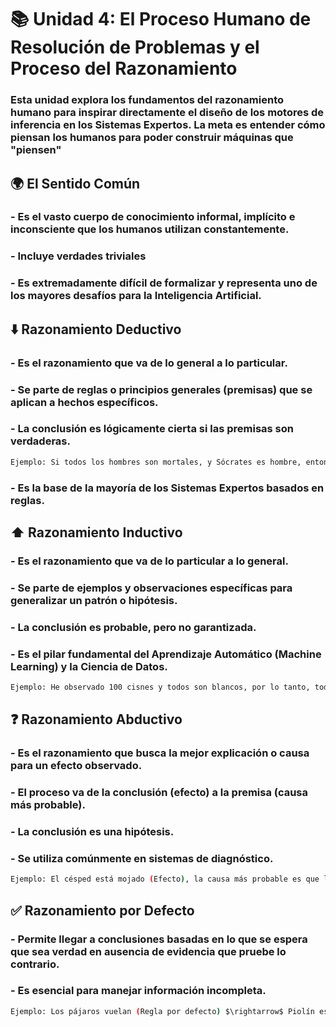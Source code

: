 # 📚 Unidad 4: El Proceso Humano de Resolución de Problemas y el Proceso del Razonamiento
### Esta unidad explora los fundamentos del razonamiento humano para inspirar directamente el diseño de los motores de inferencia en los Sistemas Expertos. La meta es entender cómo piensan los humanos para poder construir máquinas que "piensen" 

## 🌍 El Sentido Común
### - Es el vasto cuerpo de conocimiento informal, implícito e inconsciente que los humanos utilizan constantemente.
### - Incluye verdades triviales 
### - Es extremadamente difícil de formalizar y representa uno de los mayores desafíos para la Inteligencia Artificial.

## ⬇️ Razonamiento Deductivo
### - Es el razonamiento que va de lo general a lo particular.
### - Se parte de reglas o principios generales (premisas) que se aplican a hechos específicos.
### - La conclusión es lógicamente cierta si las premisas son verdaderas.
``` bash
Ejemplo: Si todos los hombres son mortales, y Sócrates es hombre, entonces Sócrates es mortal.
```
### - Es la base de la mayoría de los Sistemas Expertos basados en reglas.

## ⬆️ Razonamiento Inductivo
### - Es el razonamiento que va de lo particular a lo general.
### - Se parte de ejemplos y observaciones específicas para generalizar un patrón o hipótesis.
### - La conclusión es probable, pero no garantizada.
### - Es el pilar fundamental del Aprendizaje Automático (Machine Learning) y la Ciencia de Datos.
``` bash
Ejemplo: He observado 100 cisnes y todos son blancos, por lo tanto, todos los cisnes son blancos.
```

## ❓ Razonamiento Abductivo
### - Es el razonamiento que busca la mejor explicación o causa para un efecto observado.
### - El proceso va de la conclusión (efecto) a la premisa (causa más probable).
### - La conclusión es una hipótesis.
### - Se utiliza comúnmente en sistemas de diagnóstico.
``` bash
Ejemplo: El césped está mojado (Efecto), la causa más probable es que llovió (Hipótesis).
```

## ✅ Razonamiento por Defecto
### - Permite llegar a conclusiones basadas en lo que se espera que sea verdad en ausencia de evidencia que pruebe lo contrario.
### - Es esencial para manejar información incompleta.
``` bash
Ejemplo: Los pájaros vuelan (Regla por defecto) $\rightarrow$ Piolín es un pájaro $\rightarrow$ Piolín vuela (a menos que se sepa que Piolín es un pingüino).
```

